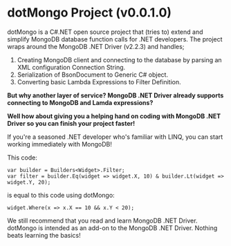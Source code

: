 # dotMongo Project (v0.0.1.0)
dotMongo is a C#.NET open source project that (tries to) extend and simplify MongoDB database function calls for .NET developers. 
The project wraps around the MongoDB .NET Driver (v2.2.3) and handles;

1. Creating MongoDB client and connecting to the database by parsing an XML configuration Connection String.
2. Serialization of BsonDocument to Generic C# object.
3. Converting basic Lambda Expressions to Filter Definition.
 
**But why another layer of service? MongoDB .NET Driver already supports connecting to MongoDB and Lamda expressions?** 

**Well how about giving you a helping hand on coding with MongoDB .NET Driver so you can finish your project faster!**

If you're a seasoned .NET developer who's familiar with LINQ, you can start working immediately with MongoDB!

This code:
```
var builder = Builders<Widget>.Filter;
var filter = builder.Eq(widget => widget.X, 10) & builder.Lt(widget => widget.Y, 20);
```

is equal to this code using dotMongo: 
```
widget.Where(x => x.X == 10 && x.Y < 20);
```

We still recommend that you read and learn MongoDB .NET Driver. dotMongo is intended as an add-on to the MongoDB .NET Driver. Nothing beats learning the basics! 
